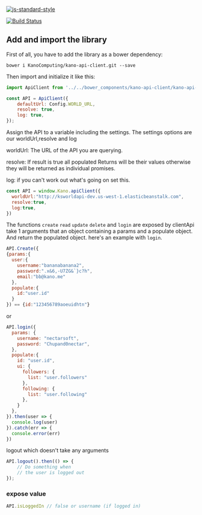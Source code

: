 [![js-standard-style](https://cdn.rawgit.com/standard/standard/master/badge.svg)](http://standardjs.com)

[![Build Status](https://travis-ci.org/marcus7777/kano-api-client.svg?branch=master)](https://travis-ci.org/marcus7777/kano-api-client)

## Add and import the library
First of all, you have to add the library as a bower dependency:
```
bower i KanoComputing/kano-api-client.git --save
```
Then import and initialize it like this:
```js
import ApiClient from '../../bower_components/kano-api-client/kano-api-client.js';

const API = ApiClient({
    defaultUrl: Config.WORLD_URL,
    resolve: true,
    log: true,
});
```

Assign the API to a variable including the settings. The settings options are our worldUrl,resolve and log

worldUrl: The URL of the API you are querying.

resolve: If result is true all populated Returns will be their values otherwise they will be returned as individual promises.

log: if you can't work out what's going on set this.
```js
const API = window.Kano.apiClient({
  worldUrl:"http://ksworldapi-dev.us-west-1.elasticbeanstalk.com",
  resolve:true,
  log:true,
})
```

The functions `create` `read` `update` `delete` and `login` are exposed by clientApi take 1 arguments that an object containing a params and a populate object. And return the populated object. 
here's an example with `login`.





```js
API.Create({
{params:{
  user:{ 
    username:"bananabanana2", 
    password:".x&6,-U7ZG&`}c?h",
    email:"bb@kano.me"
  },
  populate:{
    id:"user.id"
  }
}) == {id:"123456789aoeuidhtn"}
```
or
```js
API.login({
  params: {
    username: "nectarsoft",
    password: "Chupand0nectar",
  },
  populate:{
    id: "user.id",
    ui: {
      followers: {
        list: "user.followers"
      },
      following: {
        list: "user.following"
      },
    }
  },
}).then(user => {
  console.log(user)  
}).catch(err => {
  console.error(err)
})
```
logout which doesn't take any arguments
```js
API.logout().then(() => {
    // Do something when
    // the user is logged out
});
```
### expose value
```js
API.isLoggedIn // false or username (if logged in)
```

